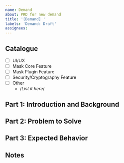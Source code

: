 ```yaml
---
name: Demand
about: PRD for new demand
title: '[Demand] '
labels: 'Demand: Draft'
assignees:
---
```


## Catalogue

- [ ] UI/UX
- [ ] Mask Core Feature
- [ ] Mask Plugin Feature
- [ ] Security/Cryptography Feature
- [ ] Other
  - /_List it here_/

## Part 1: Introduction and Background

## Part 2: Problem to Solve

## Part 3: Expected Behavior

## Notes
